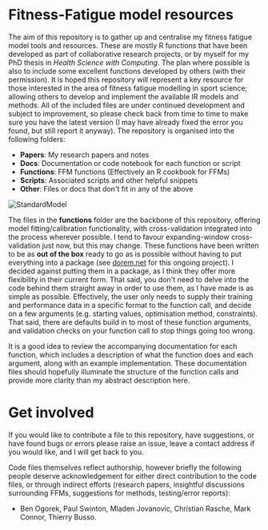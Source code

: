 # Fitness-Fatigue model resources

The aim of this repository is to gather up and centralise my fitness fatigue model tools and resources. These are mostly R functions that have been developed as part of collaborative research projects, or by myself for my PhD thesis in *Health Science with Computing*. The plan where possible is also to include some excellent functions developed by others (with their permission). It is hoped this repository will represent a key resource for those interested in the area of fitness fatigue modelling in sport science; allowing others to develop and implement the available IR models and methods. All of the included files are under continued development and subject to improvement, so please check back from time to time to make sure you have the latest version (I may have already fixed the error you found, but still report it anyway). The repository is organised into the following folders:

 - **Papers**:  My research papers and notes
 - **Docs**: Documentation or code notebook for each function or script
 - **Functions**: FFM functions (Effectively an R cookbook for FFMs)
 - **Scripts**: Associated scripts and other helpful snippets
 - **Other**:  Files or docs that don't fit in any of the above

![StandardModel](https://i.ibb.co/NZqYgVp/Screenshot-2020-11-07-at-11-57-55.png)

The files in the **functions** folder are the backbone of this repository, offering model fitting/calibration functionality, with cross-validation integrated into the process wherever possible. I tend to favour expanding-window cross-validation just now, but this may change. These functions have been written to be as **out of the box** ready to go as is possible without having to put everything into a package (see [dorem.net](dorem.net) for this ongoing project). I decided against putting them in a package, as I think they offer more flexibility in their current form. That said, you don't need to delve into the code behind them straight away in order to use them, as I have made is as simple as possible. Effectively, the user only needs to supply their training and performance data in a specific format to the function call, and decide on a few arguments (e.g. starting values, optimisation method, constraints). That said, there are defaults build in to most of these function arguments, and validation checks on your function call to stop things going too wrong. 

It is a good idea to review the accompanying documentation for each function, which includes a description of what the function does and each argument, along with an example implementation. These documentation files should hopefully illuminate the structure of the function calls and provide more clarity than my abstract description here.

# Get involved
If you would like to contribute a file to this repository, have suggestions, or have found bugs or errors please raise an issue, leave a contact address if you would like, and I will get back to you.

Code files themselves reflect authorship, however briefly the following people deserve acknowledgement for either direct contribution to the code files, or through indirect efforts (research papers, insightful discussions surrounding FFMs, suggestions for methods, testing/error reports):

 - Ben Ogorek, Paul Swinton, Mladen Jovanovic, Christian Rasche, Mark Connor, Thierry Busso. 
